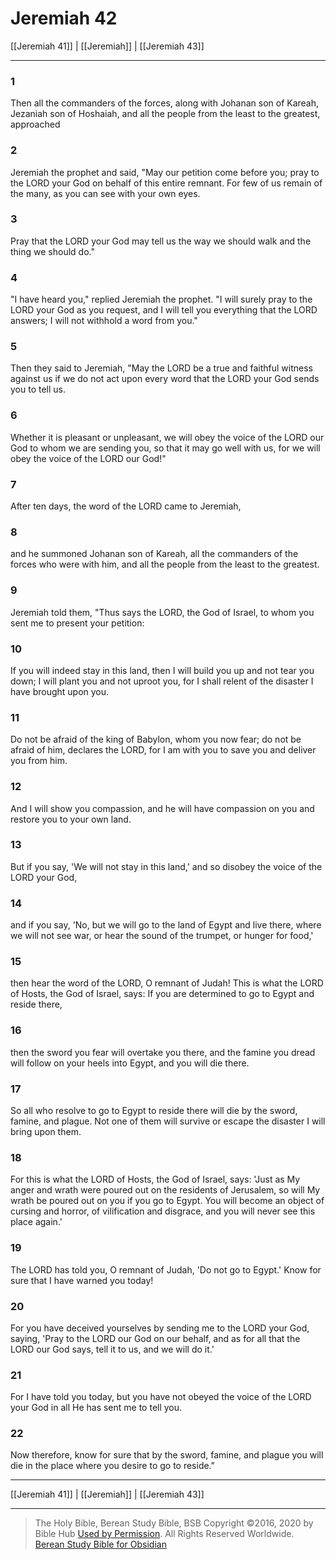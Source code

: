 # Jeremiah 42

[[Jeremiah 41]] | [[Jeremiah]] | [[Jeremiah 43]]

---

### 1
Then all the commanders of the forces, along with Johanan son of Kareah, Jezaniah son of Hoshaiah, and all the people from the least to the greatest, approached

### 2
Jeremiah the prophet and said, "May our petition come before you; pray to the LORD your God on behalf of this entire remnant. For few of us remain of the many, as you can see with your own eyes.

### 3
Pray that the LORD your God may tell us the way we should walk and the thing we should do."

### 4
"I have heard you," replied Jeremiah the prophet. "I will surely pray to the LORD your God as you request, and I will tell you everything that the LORD answers; I will not withhold a word from you."

### 5
Then they said to Jeremiah, "May the LORD be a true and faithful witness against us if we do not act upon every word that the LORD your God sends you to tell us.

### 6
Whether it is pleasant or unpleasant, we will obey the voice of the LORD our God to whom we are sending you, so that it may go well with us, for we will obey the voice of the LORD our God!"

### 7
After ten days, the word of the LORD came to Jeremiah,

### 8
and he summoned Johanan son of Kareah, all the commanders of the forces who were with him, and all the people from the least to the greatest.

### 9
Jeremiah told them, "Thus says the LORD, the God of Israel, to whom you sent me to present your petition:

### 10
If you will indeed stay in this land, then I will build you up and not tear you down; I will plant you and not uproot you, for I shall relent of the disaster I have brought upon you.

### 11
Do not be afraid of the king of Babylon, whom you now fear; do not be afraid of him, declares the LORD, for I am with you to save you and deliver you from him.

### 12
And I will show you compassion, and he will have compassion on you and restore you to your own land.

### 13
But if you say, 'We will not stay in this land,' and so disobey the voice of the LORD your God,

### 14
and if you say, 'No, but we will go to the land of Egypt and live there, where we will not see war, or hear the sound of the trumpet, or hunger for food,'

### 15
then hear the word of the LORD, O remnant of Judah! This is what the LORD of Hosts, the God of Israel, says: If you are determined to go to Egypt and reside there,

### 16
then the sword you fear will overtake you there, and the famine you dread will follow on your heels into Egypt, and you will die there.

### 17
So all who resolve to go to Egypt to reside there will die by the sword, famine, and plague. Not one of them will survive or escape the disaster I will bring upon them.

### 18
For this is what the LORD of Hosts, the God of Israel, says: 'Just as My anger and wrath were poured out on the residents of Jerusalem, so will My wrath be poured out on you if you go to Egypt. You will become an object of cursing and horror, of vilification and disgrace, and you will never see this place again.'

### 19
The LORD has told you, O remnant of Judah, 'Do not go to Egypt.' Know for sure that I have warned you today!

### 20
For you have deceived yourselves by sending me to the LORD your God, saying, 'Pray to the LORD our God on our behalf, and as for all that the LORD our God says, tell it to us, and we will do it.'

### 21
For I have told you today, but you have not obeyed the voice of the LORD your God in all He has sent me to tell you.

### 22
Now therefore, know for sure that by the sword, famine, and plague you will die in the place where you desire to go to reside."

---

[[Jeremiah 41]] | [[Jeremiah]] | [[Jeremiah 43]]

---

> The Holy Bible, Berean Study Bible, BSB
> Copyright &copy;2016, 2020 by Bible Hub
> [Used by Permission](https://berean.bible/terms.htm). All Rights Reserved Worldwide.
> [Berean Study Bible for Obsidian](https://github.com/gapmiss/berean-study-bible-for-obsidian)</small>

